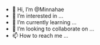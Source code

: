 - 👋 Hi, I’m @Minnahae
- 👀 I’m interested in ...
- 🌱 I’m currently learning ...
- 💞️ I’m looking to collaborate on ...
- 📫 How to reach me ...

<!---
Minnahae/Minnahae is a ✨ special ✨ repository because its `README.md` (this file) appears on your GitHub profile.
You can click the Preview link to take a look at your changes.
--->
